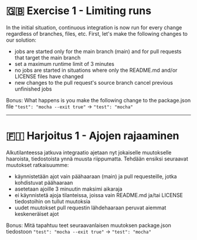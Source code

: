 # 🇬🇧 Exercise 1 - Limiting runs

In the initial situation, continuous integration is now run for every change regardless of branches, files, etc. First, let's make the following changes to our solution:

- jobs are started only for the main branch (main) and for pull requests that target the main branch
- set a maximum runtime limit of 3 minutes
- no jobs are started in situations where only the README.md and/or LICENSE files have changed
- new changes to the pull request's source branch cancel previous unfinished jobs

Bonus: What happens is you make the following change to the package.json file
`"test": "mocha --exit true"` -> `"test": "mocha"`


---------------------------------------------------------------------------------


# 🇫🇮 Harjoitus 1 - Ajojen rajaaminen

Alkutilanteessa jatkuva integraatio ajetaan nyt jokaiselle muutokselle haaroista, tiedostoista ynnä muusta riippumatta. Tehdään ensiksi seuraavat muutokset ratkaisuumme:

- käynnistetään ajot vain päähaaraan (main) ja pull requesteille, jotka kohdistuvat päähaaraan
- asetetaan ajoille 3 minuutin maksimi aikaraja
- ei käynnistetä ajoja tilanteissa, joissa vain README.md ja/tai LICENSE tiedostoihin on tullut muutoksia
- uudet muutokset pull requestin lähdehaaraan peruvat aiemmat keskeneräiset ajot

Bonus: Mitä tapahtuu teet seuraavanlaisen muutoksen package.json tiedostoon
`"test": "mocha --exit true"` -> `"test": "mocha"`

